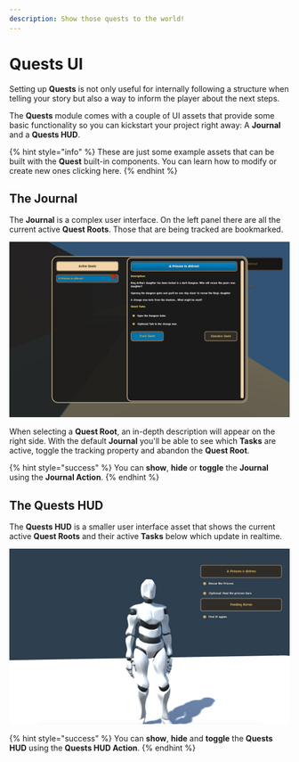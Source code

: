 ```yaml
---
description: Show those quests to the world!
---
```


# Quests UI

Setting up **Quests** is not only useful for internally following a structure when telling your story but also a way to inform the player about the next steps.

The **Quests** module comes with a couple of UI assets that provide some basic functionality so you can kickstart your project right away: A **Journal** and a **Quests HUD**.

{% hint style="info" %}
These are just some example assets that can be built with the **Quest** built-in components. You can learn how to modify or create new ones clicking here.
{% endhint %}

## The Journal

The **Journal** is a complex user interface. On the left panel there are all the current active **Quest Roots**. Those that are being tracked are bookmarked.

![](../../../.gitbook/assets/quests-journal.jpg)

When selecting a **Quest Root**, an in-depth description will appear on the right side. With the default **Journal** you'll be able to see which **Tasks** are active, toggle the tracking property and abandon the **Quest Root**.

{% hint style="success" %}
You can **show**, **hide** or **toggle** the **Journal** using the **Journal Action**.
{% endhint %}

## The Quests HUD

The **Quests HUD** is a smaller user interface asset that shows the current active **Quest Roots** and their active **Tasks** below which update in realtime.

![](../../../.gitbook/assets/quests-hud.jpg)

{% hint style="success" %}
You can **show**, **hide** and **toggle** the **Quests HUD** using the **Quests HUD Action**.
{% endhint %}




